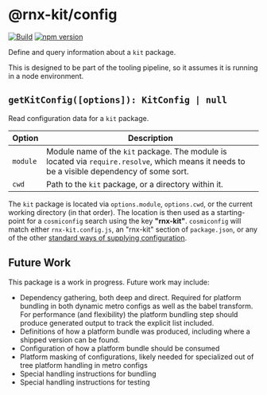 # @rnx-kit/config

[![Build](https://github.com/microsoft/rnx-kit/actions/workflows/build.yml/badge.svg)](https://github.com/microsoft/rnx-kit/actions/workflows/build.yml)
[![npm version](https://img.shields.io/npm/v/@rnx-kit/config)](https://www.npmjs.com/package/@rnx-kit/config)

Define and query information about a `kit` package.

This is designed to be part of the tooling pipeline, so it assumes it is running
in a node environment.

## `getKitConfig([options]): KitConfig | null`

Read configuration data for a `kit` package.

| Option   | Description                                                                                                                                  |
| -------- | -------------------------------------------------------------------------------------------------------------------------------------------- |
| `module` | Module name of the `kit` package. The module is located via `require.resolve`, which means it needs to be a visible dependency of some sort. |
| `cwd`    | Path to the `kit` package, or a directory within it.                                                                                         |

The `kit` package is located via `options.module`, `options.cwd`, or the current
working directory (in that order). The location is then used as a starting-point
for a `cosmiconfig` search using the key **"rnx-kit"**. `cosmiconfig` will match
either `rnx-kit.config.js`, an "rnx-kit" section of `package.json`, or any of
the other
[standard ways of supplying configuration](https://github.com/davidtheclark/cosmiconfig#cosmiconfig).

## Future Work

This package is a work in progress. Future work may include:

- Dependency gathering, both deep and direct. Required for platform bundling in
  both dynamic metro configs as well as the babel transform. For performance
  (and flexibility) the platform bundling step should produce generated output
  to track the explicit list included.
- Definitions of how a platform bundle was produced, including where a shipped
  version can be found.
- Configuration of how a platform bundle should be consumed
- Platform masking of configurations, likely needed for specialized out of tree
  platform handling in metro configs
- Special handling instructions for bundling
- Special handling instructions for testing
